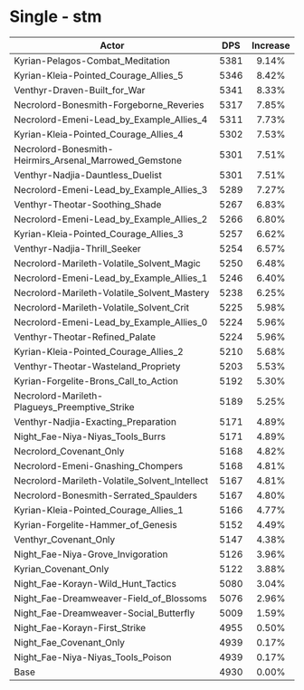# Single - stm
| Actor | DPS | Increase |
|---|:---:|:---:|
|Kyrian-Pelagos-Combat_Meditation|5381|9.14%|
|Kyrian-Kleia-Pointed_Courage_Allies_5|5346|8.42%|
|Venthyr-Draven-Built_for_War|5341|8.33%|
|Necrolord-Bonesmith-Forgeborne_Reveries|5317|7.85%|
|Necrolord-Emeni-Lead_by_Example_Allies_4|5311|7.73%|
|Kyrian-Kleia-Pointed_Courage_Allies_4|5302|7.53%|
|Necrolord-Bonesmith-Heirmirs_Arsenal_Marrowed_Gemstone|5301|7.51%|
|Venthyr-Nadjia-Dauntless_Duelist|5301|7.51%|
|Necrolord-Emeni-Lead_by_Example_Allies_3|5289|7.27%|
|Venthyr-Theotar-Soothing_Shade|5267|6.83%|
|Necrolord-Emeni-Lead_by_Example_Allies_2|5266|6.80%|
|Kyrian-Kleia-Pointed_Courage_Allies_3|5257|6.62%|
|Venthyr-Nadjia-Thrill_Seeker|5254|6.57%|
|Necrolord-Marileth-Volatile_Solvent_Magic|5250|6.48%|
|Necrolord-Emeni-Lead_by_Example_Allies_1|5246|6.40%|
|Necrolord-Marileth-Volatile_Solvent_Mastery|5238|6.25%|
|Necrolord-Marileth-Volatile_Solvent_Crit|5225|5.98%|
|Necrolord-Emeni-Lead_by_Example_Allies_0|5224|5.96%|
|Venthyr-Theotar-Refined_Palate|5224|5.96%|
|Kyrian-Kleia-Pointed_Courage_Allies_2|5210|5.68%|
|Venthyr-Theotar-Wasteland_Propriety|5203|5.53%|
|Kyrian-Forgelite-Brons_Call_to_Action|5192|5.30%|
|Necrolord-Marileth-Plagueys_Preemptive_Strike|5189|5.25%|
|Venthyr-Nadjia-Exacting_Preparation|5171|4.89%|
|Night_Fae-Niya-Niyas_Tools_Burrs|5171|4.89%|
|Necrolord_Covenant_Only|5168|4.82%|
|Necrolord-Emeni-Gnashing_Chompers|5168|4.81%|
|Necrolord-Marileth-Volatile_Solvent_Intellect|5167|4.81%|
|Necrolord-Bonesmith-Serrated_Spaulders|5167|4.80%|
|Kyrian-Kleia-Pointed_Courage_Allies_1|5166|4.77%|
|Kyrian-Forgelite-Hammer_of_Genesis|5152|4.49%|
|Venthyr_Covenant_Only|5147|4.38%|
|Night_Fae-Niya-Grove_Invigoration|5126|3.96%|
|Kyrian_Covenant_Only|5122|3.88%|
|Night_Fae-Korayn-Wild_Hunt_Tactics|5080|3.04%|
|Night_Fae-Dreamweaver-Field_of_Blossoms|5076|2.96%|
|Night_Fae-Dreamweaver-Social_Butterfly|5009|1.59%|
|Night_Fae-Korayn-First_Strike|4955|0.50%|
|Night_Fae_Covenant_Only|4939|0.17%|
|Night_Fae-Niya-Niyas_Tools_Poison|4939|0.17%|
|Base|4930|0.00%|

